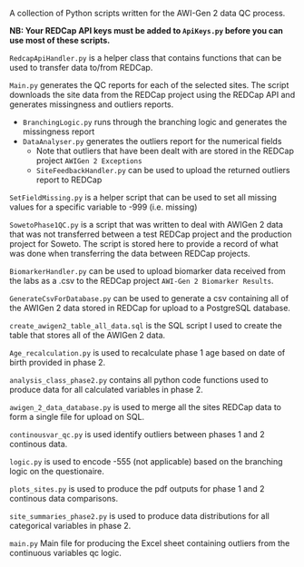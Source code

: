 A collection of Python scripts written for the AWI-Gen 2 data QC process.

**NB: Your REDCap API keys must be added to `ApiKeys.py` before you can use most of these scripts.**

`RedcapApiHandler.py` is a helper class that contains functions that can be used to transfer data to/from REDCap.

`Main.py` generates the QC reports for each of the selected sites. The script downloads the site data from the REDCap project using the REDCap API and generates missingness and outliers reports.
- `BranchingLogic.py` runs through the branching logic and generates the missingness report
- `DataAnalyser.py` generates the outliers report for the numerical fields
  - Note that outliers that have been dealt with are stored in the REDCap project `AWIGen 2 Exceptions`
  - `SiteFeedbackHandler.py` can be used to upload the returned outliers report to REDCap

`SetFieldMissing.py` is a helper script that can be used to set all missing values for a specific variable to -999 (i.e. missing)

`SowetoPhase1QC.py` is a script that was written to deal with AWIGen 2 data that was not transferred between a test REDCap project and the production project for Soweto. The script is stored here to provide a record of what was done when transferring the data between REDCap projects.

`BiomarkerHandler.py` can be used to upload biomarker data received from the labs as a .csv to the REDCap project `AWI-Gen 2 Biomarker Results`.

`GenerateCsvForDatabase.py` can be used to generate a csv containing all of the AWIGen 2 data stored in REDCap for upload to a PostgreSQL database.

`create_awigen2_table_all_data.sql` is the SQL script I used to create the table that stores all of the AWIGen 2 data.

`Age_recalculation.py` is used to recalculate phase 1 age based on date of birth provided in phase 2.

`analysis_class_phase2.py` contains all python code functions used to produce data for all calculated variables in phase 2.

`awigen_2_data_database.py` is used to merge all the sites REDCap data to form a single file for upload on SQL.

`continousvar_qc.py` is used identify outliers between phases 1 and 2 continous data.

`logic.py` is used to encode -555 (not applicable) based on the branching logic on the questionaire.

`plots_sites.py` is used to produce the pdf outputs for phase 1 and 2 continous data comparisons.

`site_summaries_phase2.py` is used to produce data distributions for all categorical variables in phase 2.

`main.py` Main file for producing the Excel sheet containing outliers from the continuous variables qc logic.




